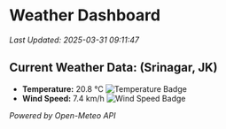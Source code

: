 
# Weather Dashboard

_Last Updated: 2025-03-31 09:11:47_

## Current Weather Data: (Srinagar, JK)
- **Temperature:** 20.8 °C ![Temperature Badge](https://img.shields.io/badge/Temperature-Medium%20Temp-green)
- **Wind Speed:** 7.4 km/h ![Wind Speed Badge](https://img.shields.io/badge/Wind%20Speed-Light%20Wind-blue)

*Powered by Open-Meteo API*
